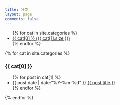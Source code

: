 ```yaml
---
title: 分类
layout: page
comments: false
---
```


<div id='tag_cloud'>
	<ul class="tag_box">
		{% for cat in site.categories %}
			<li class="tag_box_li"><a href="#{{ cat[0] }}" title="查看分类 {{ cat[0] }} 的所有文章" rel="{{ cat[1].size }}">{{ cat[0] }} <span class="tag_box_num">({{ cat[1].size }})</span></a></li>
		{% endfor %}
	</ul>
</div>

<div class="tag_list">
{% for cat in site.categories %}
	<h3 class="tag_list_title" id="{{ cat[0] }}">{{ cat[0] }}</h3>
	<ul>
		{% for post in cat[1] %}
		  <li class="tag_list_item">
			<time datetime="{{ post.date | date:"%Y-%m-%d" }}">{{ post.date | date:"%Y-%m-%d" }}</time>
			<a href="{{ post.url }}" title="{{ post.title }}">{{ post.title }}</a>
		  </li>
		{% endfor %}
	</ul>
{% endfor %}
</div>